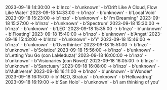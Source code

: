 2023-09-18 14:30:00 -> b'Inzo' - b'unknown' - b'Drift Like A Cloud, Flow Like Water'
2023-09-18 14:33:00 -> b'Inzo' - b'unknown' - b'Local Void'
2023-09-18 15:23:00 -> b'Inzo' - b'unknown' - b"I'm Dreaming"
2023-09-18 15:27:00 -> b'Inzo' - b'unknown' - b'Spectrum'
2023-09-18 15:30:00 -> b'Inzo' - b'unknown' - b'LEO'
2023-09-18 15:35:00 -> b'Inzo' - b'unknown' - b'Floating'
2023-09-18 15:40:00 -> b'Inzo' - b'unknown' - b'Angst'
2023-09-18 15:43:00 -> b'Inzo' - b'unknown' - b'Y'
2023-09-18 15:46:00 -> b'Inzo' - b'unknown' - b'Overthinker'
2023-09-18 15:51:00 -> b'Inzo' - b'unknown' - b'Solstice'
2023-09-18 15:56:00 -> b'Inzo' - b'unknown' - b'Letting You Go (con LaMeduza)'
2023-09-18 16:00:00 -> b'Inzo' - b'unknown' - b'Visionaries (con Novet)'
2023-09-18 16:05:00 -> b'Inzo' - b'unknown' - b'Sanctuary'
2023-09-18 16:08:00 -> b'Inzo' - b'unknown' - b'Multiverse'
2023-09-18 16:11:00 -> b'Inzo' - b'unknown' - b'Wonder'
2023-09-18 16:15:00 -> b'INZO, Stratus' - b'unknown' - b'Helluvadrug'
2023-09-18 16:19:00 -> b'San Holo' - b'unknown' - b'i am thinking of you'
